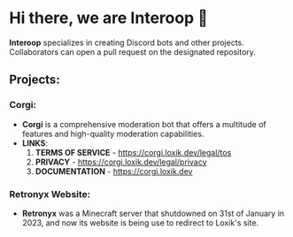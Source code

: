 # Hi there, we are Interoop 👋
**Interoop** specializes in creating Discord bots and other projects. Collaborators can open a pull request on the designated repository.

## Projects:
### Corgi:
 - **Corgi** is a comprehensive moderation bot that offers a multitude of features and high-quality moderation capabilities.
 - **LINKS**:
   1. **TERMS OF SERVICE** - https://corgi.loxik.dev/legal/tos
   2. **PRIVACY** - https://corgi.loxik.dev/legal/privacy
   3. **DOCUMENTATION** - https://corgi.loxik.dev
  
### Retronyx Website:
 - **Retronyx** was a Minecraft server that shutdowned on 31st of January in 2023, and now its website is being use to redirect to Loxik's site.
